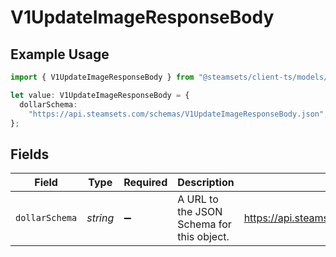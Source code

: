 # V1UpdateImageResponseBody

## Example Usage

```typescript
import { V1UpdateImageResponseBody } from "@steamsets/client-ts/models/components";

let value: V1UpdateImageResponseBody = {
  dollarSchema:
    "https://api.steamsets.com/schemas/V1UpdateImageResponseBody.json",
};
```

## Fields

| Field                                                            | Type                                                             | Required                                                         | Description                                                      | Example                                                          |
| ---------------------------------------------------------------- | ---------------------------------------------------------------- | ---------------------------------------------------------------- | ---------------------------------------------------------------- | ---------------------------------------------------------------- |
| `dollarSchema`                                                   | *string*                                                         | :heavy_minus_sign:                                               | A URL to the JSON Schema for this object.                        | https://api.steamsets.com/schemas/V1UpdateImageResponseBody.json |